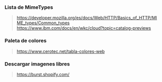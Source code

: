 ### Lista de MimeTypes
> https://developer.mozilla.org/es/docs/Web/HTTP/Basics_of_HTTP/MIME_types/Common_types<br>
> https://www.ibm.com/docs/en/wkc/cloud?topic=catalog-previews
### Paleta de colores
> https://www.cerotec.net/tabla-colores-web
### Descargar imagenes libres
>https://burst.shopify.com/
